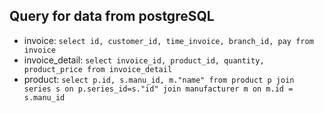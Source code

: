 

## Query for data from postgreSQL
- invoice: `select id, customer_id, time_invoice, branch_id, pay from invoice`
- invoice_detail: `select invoice_id, product_id, quantity, product_price from invoice_detail`
- product: `select p.id, s.manu_id, m."name" from product p join series s on p.series_id=s."id" join manufacturer m on m.id = s.manu_id`
